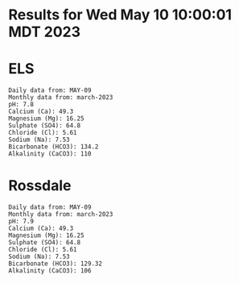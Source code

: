 # Results for Wed May 10 10:00:01 MDT 2023
# ELS
```
Daily data from: MAY-09
Monthly data from: march-2023
pH: 7.8
Calcium (Ca): 49.3
Magnesium (Mg): 16.25
Sulphate (SO4): 64.8
Chloride (Cl): 5.61
Sodium (Na): 7.53
Bicarbonate (HCO3): 134.2
Alkalinity (CaCO3): 110
```
# Rossdale
```
Daily data from: MAY-09
Monthly data from: march-2023
pH: 7.9
Calcium (Ca): 49.3
Magnesium (Mg): 16.25
Sulphate (SO4): 64.8
Chloride (Cl): 5.61
Sodium (Na): 7.53
Bicarbonate (HCO3): 129.32
Alkalinity (CaCO3): 106
```
